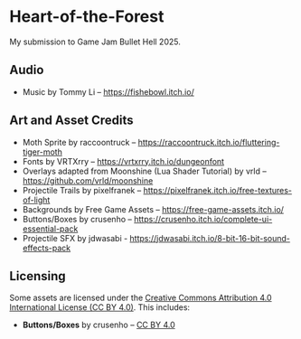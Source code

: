 # Heart-of-the-Forest
My submission to Game Jam Bullet Hell 2025.

## Audio
- Music by Tommy Li – https://fishebowl.itch.io/

## Art and Asset Credits

- Moth Sprite by raccoontruck – https://raccoontruck.itch.io/fluttering-tiger-moth
- Fonts by VRTXrry – https://vrtxrry.itch.io/dungeonfont
- Overlays adapted from Moonshine (Lua Shader Tutorial) by vrld – https://github.com/vrld/moonshine
- Projectile Trails by pixelfranek – https://pixelfranek.itch.io/free-textures-of-light
- Backgrounds by Free Game Assets – https://free-game-assets.itch.io/
- Buttons/Boxes by crusenho – https://crusenho.itch.io/complete-ui-essential-pack
- Projectile SFX by jdwasabi - https://jdwasabi.itch.io/8-bit-16-bit-sound-effects-pack

## Licensing

Some assets are licensed under the [Creative Commons Attribution 4.0 International License (CC BY 4.0)](https://creativecommons.org/licenses/by/4.0/).
This includes:

- **Buttons/Boxes** by crusenho – [CC BY 4.0](https://creativecommons.org/licenses/by/4.0/)

